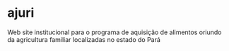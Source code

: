 # ajuri
Web site institucional para o programa de aquisição de alimentos oriundo da agricultura familiar localizadas no estado do Pará
